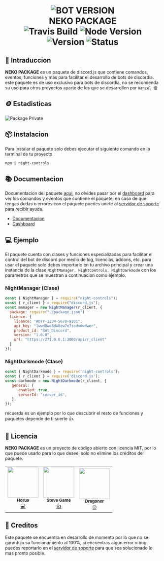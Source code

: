 <h1 align="center">
  <img src="https://cdn.discordapp.com/attachments/1134529955330535487/1136009848526491648/7.gif" alt="BOT VERSION"/><br/>NEKO PACKAGE<br/>
  <img src="https://app.travis-ci.com/MikaboshiDev/Night-Support.svg?branch=main" alt="Travis Build"/>
  <img src="https://img.shields.io/badge/Node.js-v16-%2334d058?style=flat-square&logo=npm&logoColor=fff" alt="Node Version"/>
  <img src="https://img.shields.io/badge/Version-1.0.5-%2334d058?style=flat-square&logo=npm&logoColor=fff" alt="Version"/>
  <img src="https://img.shields.io/badge/Status-Online-%2334d058?style=flat-square&logo=npm&logoColor=fff" alt="Status"/>
</h1>

## 📄 Intraduccion

**NEKO PACKAGE** es un paquete de discord.js que contiene comandos, eventos, funciones y más para facilitar el desarrollo de bots de discordia.
este paquete es de uso exclusivo para bots de discordia, no se recomienda su uso para otros proyectos aparte de los que se desarrollen por `Hanzel 悟`

## 🪙 Estadisticas

![Package Private](https://repobeats.axiom.co/api/embed/942b1cc2f77ede96220b334dac8b6535c1196ecf.svg 'Repobeats analytics image')

## 📦 Instalacion

Para instalar el paquete solo debes ejecutar el siguiente comando en la terminal de tu proyecto.

```sh
npm i night-controls
```

## 📚 Documentacion

Documentacion del paquete [aqui](https://luiss-horus.gitbook.io/documentacion/), no olvides pasar por el [dashboard](https://bit.ly/nightdashboard) para ver los comandos y eventos que contiene el paquete.
en caso de que tengas dudas o errores con el paquete puedes unirte al [servidor de soporte](https://discord.gg/pgDje8S3Ed) para recibir ayuda.

-  [Documentacion](https://bit.ly/nightdevelopment)
-  [Dashboard](https://bit.ly/nightdashboard)

## 💻 Ejemplo

El paquete cuenta con clases y funciones especializadas para facilitar el control del bot de discord por medio de log, licencias, addons, etc. para usar el paquete solo debes importarlo en tu archivo principal y crear una instancia de la clase `NightManager, NightControls, NightDarkmode` con los parametros que se muestran a continuacion como ejemplo.

### NightManager (Clase)

```js
const { NightManager } = require("night-controls");
const { r_client } = require("discord.js");
const manager = new NightManager(r_client, {
  package: require("./package.json")
  licence: {
    licence: "ADTY-1234-5678-9101",
    api_key: "1wwd8wd8dw8ew7e7iodvdwdwer",
    product_id: "Bot_Discord",
    version: "1.0.0",
    url: "https://271.0.0.1:3000/api/r_client"
  }
});
```

### NightDarkmode (Clase)

```js
const { NightDarkmode } = require('night-controls');
const { r_client } = require('discord.js');
const darkmode = new NightDarkmode(r_client, {
   general: {
      enabled: true,
      serverId: 'server_id',
   },
});
```

recuerda es un ejemplo por lo que descubrir el resto de funciones y paquetes depende de ti suerte 👍.

## 📝 Licencia

**NEKO PACKAGE** es un proyecto de código abierto con licencia MIT, por lo que puede usarlo para lo que desee, solo no elimine los créditos del paquete.

<table>
  <tr>
    <td align="center">
      <a href="https://luiss-horus.gitbook.io/documentacion/" target="_blank">
      <img src="https://cdn.discordapp.com/avatars/679560282929889331/cddaf2a17070d21133784a48010463bf.webp" width="100px;" alt=""/><br /><sub><b>Horus</b></sub></a><br />
      <a href="https://bit.ly/nightdashboard" title="Code">💻</a></td>
    <td align="center">
      <a href="https://tienda.demonscraft.live/" target="_blank">
      <img src="https://cdn.discordapp.com/avatars/981339172231077959/9cdca50bb301a589697a5965c4d8ec76.jpg" width="100px;" alt=""/><br /><sub><b>Steve Game</b></sub></a><br />
      <a href="https://www.tiktok.com/@demonscraft1?_op=1&_r=1&_t=8dGvpGDEdFd" title="Code">👍</a>
    </td>
    <td align="center">
      <a href="https://luiss-horus.gitbook.io/documentacion/" target="_blank">
      <img src="https://cdn.discordapp.com/avatars/749072448397246495/ae9d347e38b4a92f46c7b28646017cde.jpg" width="100px;" alt=""/><br /><sub><b>Dragoner</b></sub></a><br />
      <a href="https://bit.ly/nightdashboard" title="Code">🤐</a>
    </td>
  </tr>
</table>

## 📜 Creditos

Este paquete se encuentra en desarrollo de momento por lo que no se garantiza su funcionamiento al 100%, si encuentras algun error o bug puedes reportarlo en el [servidor de soporte](https://discord.gg/pgDje8S3Ed) para que sea solucionado lo mas pronto posible.
